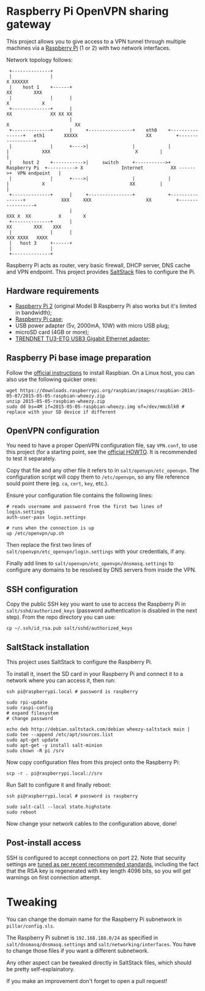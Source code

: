 # Raspberry Pi OpenVPN sharing gateway

This project allows you to give access to a VPN tunnel through multiple machines via a [Raspberry Pi](https://www.raspberrypi.org/) (1 or 2) with two network interfaces.

Network topology follows:

```
 +--------------+
 |              |                                                                                   X XXXXXX
 |    host 1    +------+                                                                          XX        XXX
 |              |      |                                                                         X            X
 +--------------+      |                                                                       XX              XX XX XX
                       |                                                                       X                        XX
 +--------------+      |     +----------------+    eth0    +----------------+   eth1       XXXXX                         XX         +-----------------+
 |              |      +---->|                |            |                |            XXX                               X        |                 |
 |    host 2    +----------->|     switch     +----------->+  Raspberry Pi  +----------> X              Internet          XX ------>+  VPN endpoint   |
 |              |      +---->|                |            |                |            X                               XX         |                 |
 +--------------+      |     +----------------+            +----------------+             XXX     XXX                    XX         +-----------------+
                       |                                                                     XXX X  XX          X        X
 +--------------+      |                                                                             XX        XXX    XXX
 |              |      |                                                                               XXX XXXX   XXXX
 |   host 3     +------+
 |              |
 +--------------+

```

Raspberry Pi acts as router, very basic firewall, DHCP server, DNS cache and VPN endpoint. This project provides [SaltStack](http://saltstack.com/) files to configure the Pi.

## Hardware requirements

 - [Raspberry Pi 2](https://www.raspberrypi.org/products/raspberry-pi-2-model-b/) (original Model B Raspberry Pi also works but it's limited in bandwidth);
 - [Raspberry Pi case](https://www.raspberrypi.org/products/raspberry-pi-case/);
 - USB power adapter (5v, 2000mA, 10W) with micro USB plug;
 - microSD card (4GB or more);
 - [TRENDNET TU3-ETG USB3 Gigabit Ethernet adapter](https://www.trendnet.com/products/proddetail.asp?prod=315_TU3-ETG);

## Raspberry Pi base image preparation

Follow the [official instructions](https://www.raspberrypi.org/documentation/installation/installing-images/README.md) to install Raspbian. On a Linux host, you can also use the following quicker ones:

```
wget https://downloads.raspberrypi.org/raspbian/images/raspbian-2015-05-07/2015-05-05-raspbian-wheezy.zip
unzip 2015-05-05-raspbian-wheezy.zip
sudo dd bs=4M if=2015-05-05-raspbian-wheezy.img of=/dev/mmcblk0 # replace with your SD device if different
```

## OpenVPN configuration

You need to have a proper OpenVPN configuration file, say `VPN.conf`, to use this project (for a starting point, see the [official HOWTO](https://openvpn.net/index.php/open-source/documentation/howto.html#config). It is recommended to test it separately.

Copy that file and any other file it refers to in `salt/openvpn/etc_openvpn`. The configuration script will copy them to `/etc/openvpn`, so any file reference sould point there (eg. `ca`, `cert`, `key`, etc.).

Ensure your configuration file contains the following lines:

```
# reads username and password from the first two lines of login.settings
auth-user-pass login.settings

# runs when the connection is up
up /etc/openvpn/up.sh
```

Then replace the first two lines of `salt/openvpn/etc_openvpn/login.settings` with your credentials, if any.

Finally add lines to `salt/openvpn/etc_openvpn/dnsmasq.settings` to configure any domains to be resolved by DNS servers from inside the VPN.

## SSH configuration

Copy the public SSH key you want to use to access the Raspberry Pi in `salt/sshd/authorized_keys` (password authentication is disabled in the next step). From the repo directory you can use:

```
cp ~/.ssh/id_rsa.pub salt/sshd/authorized_keys
```

## SaltStack installation

This project uses SaltStack to configure the Raspberry Pi.

To install it, insert the SD card in your Raspberry Pi and connect it to a network where you can access it, then run:

```
ssh pi@raspberrypi.local # password is raspberry

sudo rpi-update
sudo raspi-config
# expand filesystem
# change password

echo deb http://debian.saltstack.com/debian wheezy-saltstack main | sudo tee --append /etc/apt/sources.list
sudo apt-get update
sudo apt-get -y install salt-minion
sudo chown -R pi /srv
```

Now copy configuration files from this project onto the Raspberry Pi:

```
scp -r . pi@raspberrypi.local://srv
```

Run Salt to configure it and finally reboot:

```
ssh pi@raspberrypi.local # password is raspberry

sudo salt-call --local state.highstate
sudo reboot
```

Now change your network cables to the configuration above, done!

## Post-install access

SSH is configured to accept connections on port 22. Note that security settings are [tuned as per recent recommended standards](https://stribika.github.io/2015/01/04/secure-secure-shell.html), including the fact that the RSA key is regenerated with key length 4096 bits, so you will get warnings on first connection attempt.

# Tweaking

You can change the domain name for the Raspberry Pi subnetwork in `pillar/config.sls`.

The Raspberry Pi subnet is `192.168.188.0/24` as specified in `salt/dnsmasq/dnsmasq.settings` and `salt/networking/interfaces`. You have to change those files if you want a different subnetwork.

Any other aspect can be tweaked directly in SaltStack files, which should be pretty self-explainatory.

If you make an improvement don't forget to open a pull request!
